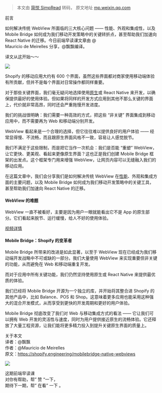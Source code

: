 > 本文由 [简悦 SimpRead](http://ksria.com/simpread/) 转码， 原文地址 [mp.weixin.qq.com](https://mp.weixin.qq.com/s/oiKupyQU3FYy4Wuj0ByARw)

前言

如何解决传统 WebView 所面临的三大核心问题 —— 性能、外观和集成性，以及 Mobile Bridge 如何成为我们移动开发策略中的关键转折点，甚至帮助我们加速向 React Native 的迁移。今日前端早读课文章由 @  
Mauricio de Meirelles 分享，@飘飘编译。

译文从这开始～～

![](https://mmbiz.qpic.cn/sz_mmbiz_png/meG6Vo0MevjwmCyGkq6tsiaRPztfDFs3iaTFVuuZEY3O6sY9dSs4O1URYZGZU0by7XnQllJJ1Zml1z20BDgqHqWQ/640?wx_fmt=png&from=appmsg)

Shopify 的移动应用大约有 600 个界面，虽然这些界面都对商家使用移动端体验有所贡献，但并不是每个界面对日常操作都同样重要。

对于那些关键界面，我们毫无疑问地选择使用[原生](https://mp.weixin.qq.com/s?__biz=MjM5MTA1MjAxMQ==&mid=2651272426&idx=1&sn=dfb91e8f0ff8bb3bd61865a358578510&scene=21#wechat_redirect)或 React Native 来开发，以确保提供最好的使用体验。但如果将同样的开发方式应用到其他不那么关键的界面上，代价就非常高昂，同时还会严重拖慢开发进度。

我们的挑战很明确：我们需要一种高效的方式，把这些 “非关键” 界面集成到移动应用中，而不需要再为 Web 和移动端分别开发。

WebView 看起来是一个合理的选择，但它往往难以提供良好的用户体验 —— 经常显得慢、不流畅，而且跟原生界面风格不一致，容易让人感觉脱节。

我们不满足于这些限制，而是把它当作一次机会：我们是否能 “重塑” WebView，让它更快、更美观、看起来更像原生界面？这也正是我们创建 Mobile Bridge 框架的出发点。这个框架专门用来增强 WebView，让网页内容可以无缝融入我们的移动应用。

在这篇文章中，我们会分享我们是如何解决传统 WebView 在[性能](https://mp.weixin.qq.com/s?__biz=MjM5MTA1MjAxMQ==&mid=2651276269&idx=1&sn=013390327013622af87b6cec477e32bf&scene=21#wechat_redirect)、外观和集成方面的主要问题，以及 Mobile Bridge 如何成为我们移动开发策略中的关键工具，甚至帮助我们加速向 React Native 的迁移。

#### WebView 的难题

WebView 一直不被看好，主要是因为用户一眼就能看出它不是 App 的原生部分。它们看起来脱节、运行缓慢，给人不好的使用体验。

[视频详情](javascript:;)

#### Mobile Bridge：Shopify 的变革者

Mobile Bridge 所带来的改进是如此显著，以至于 WebView 现在已经成为我们移动端开发战略中不可或缺的一部分。我们大量使用 WebView 来实现重要但非关键的功能，从而避免在 Web 和移动端重复开发。

而对于应用中所有关键功能，我们仍然坚持使用原生或 React Native 来提供最优质的体验。

我们已经将 Mobile Bridge 开源为一个独立的库，并开始将其整合进 Shopify 的其他产品中，比如 Balance、POS 和 Shop。这意味着更多应用也能采用这种强大的混合开发模式，从而享受到更快的开发周期和更好的用户体验。

Mobile Bridge 彻底改变了我们对 Web 与移动集成方式的看法 —— 它让我们可以拥有 Web 开发的灵活性与速度，同时为用户提供接近原生的流畅体验。它还释放了大量工程资源，让我们能将更多精力投入到提升关键原生界面的质量上。

关于本文  
译者：@飘飘  
作者：@Mauricio de Meirelles  
原文：https://shopify.engineering/mobilebridge-native-webviews

![](http://mmbiz.qpic.cn/mmbiz_jpg/meG6Vo0MevgiaJGuXA28v4rRxoibyhrCjcAWn51S1CYXu0S95uXBUZTn6z15bA8ARkzAhdqgwxSBSl3lFCFAPbGg/640?wx_fmt=jpeg&wxfrom=5&wx_lazy=1&wx_co=1&tp=webp)

这期前端早读课  
对你有帮助，帮” 赞 “一下，  
期待下一期，帮” 在看” 一下 。